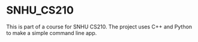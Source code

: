 # SNHU_CS210
This is part of a course for SNHU CS210. The project uses C++ and Python to make a simple command line app.
